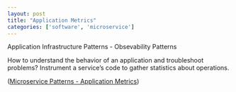 ```yaml
---
layout: post
title: "Application Metrics"
categories: ['software', 'microservice']
---
```


Application Infrastructure Patterns - Obsevability Patterns

How to understand the behavior of an application and troubleshoot problems?
Instrument a service’s code to gather statistics about operations.

([Microservice Patterns - Application Metrics](http://microservices.io/patterns/observability/application-metrics.html))
